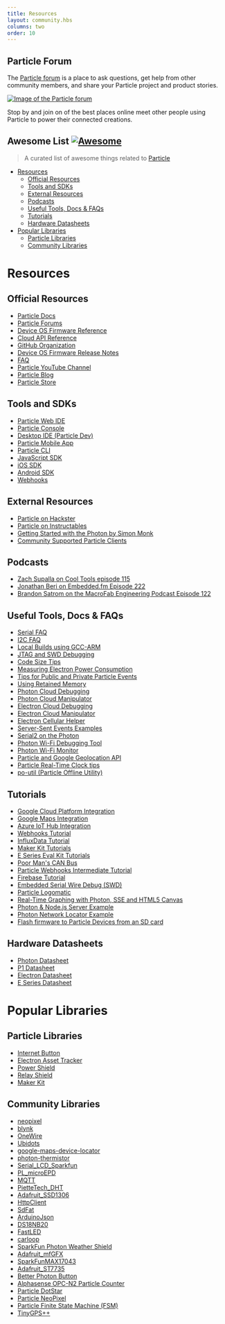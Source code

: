 ```yaml
---
title: Resources
layout: community.hbs
columns: two
order: 10
---
```



## Particle Forum
The [Particle forum](https://community.particle.io) is a place to ask questions, get help from other community members, and share your Particle project and product stories.

[![Image of the Particle forum](/assets/images/community-shot.png)](https://community.particle.io)

Stop by and join on of the best places online meet other people using Particle to power their connected creations.


<!--
<p align="center">
  <br>
  <img width="300" src="./media/awesome-particle.svg" alt="logo of awesome-particle repository">
  <br>
  <br>
</p>
-->

##  Awesome List [![Awesome](https://cdn.rawgit.com/sindresorhus/awesome/d7305f38d29fed78fa85652e3a63e154dd8e8829/media/badge.svg)](https://github.com/sindresorhus/awesome)

> A curated list of awesome things related to [Particle](https://particle.io)

- [Resources](#resources)
  - [Official Resources](#official-resources)
  - [Tools and SDKs](#tools-and-sdks)
  - [External Resources](#external-resources)
  - [Podcasts](#podcasts)
  - [Useful Tools, Docs & FAQs](#useful-tools-docs-amp-faqs)
  - [Tutorials](#tutorials)
  - [Hardware Datasheets](#hardware-datasheets)
- [Popular Libraries](#community-libraries)
  - [Particle Libraries](#particle-libraries)
  - [Community Libraries](#community-libraries)

# Resources

## Official Resources

- [Particle Docs](/)
- [Particle Forums](https://community.particle.io/)
- [Device OS Firmware Reference](/reference/device-os/firmware/)
- [Cloud API Reference](/reference/device-cloud/api/)
- [GitHub Organization](https://github.com/particle-iot)
- [Device OS Firmware Release Notes](/reference/device-os/firmware/photon/#github-release-notes)
- [FAQ](https://support.particle.io/hc/en-us/articles/360039741093/)
- [Particle YouTube Channel](https://www.youtube.com/channel/UCpYjkSkGOXAMXeZjZkbb-PQ)
- [Particle Blog](https://blog.particle.io)
- [Particle Store](https://store.particle.io)

## Tools and SDKs

- [Particle Web IDE](https://build.particle.io)
- [Particle Console](https://console.particle.io)
- [Desktop IDE (Particle Dev)](/tutorials/developer-tools/dev/)
- [Particle Mobile App](/tutorials/developer-tools/tinker/)
- [Particle CLI](/tutorials/developer-tools/cli/)
- [JavaScript SDK](/reference/SDKs/javascript/)
- [iOS SDK](/reference/SDKs/ios/)
- [Android SDK](/reference/SDKs/android/)
- [Webhooks](/tutorials/device-cloud/webhooks/)

## External Resources

- [Particle on Hackster](https://www.hackster.io/particle)
- [Particle on Instructables](http://www.instructables.com/howto/Particle/)
- [Getting Started with the Photon by Simon Monk](https://www.amazon.com/Getting-Started-Photon-Affordable-Hackable/dp/1457187019)
- [Community Supported Particle Clients](/community/community/)


## Podcasts

- [Zach Supalla on Cool Tools episode 115](http://kk.org/cooltools/zach-supalla-ceo-of-particle/)
- [Jonathan Beri on Embedded.fm Episode 222](https://www.embedded.fm/episodes/222)
- [Brandon Satrom on the MacroFab Engineering Podcast Episode 122](https://macrofab.com/blog/mep-ep122-brandon-satrom-lanot/)

## Useful Tools, Docs & FAQs

- [Serial FAQ](/tutorials/learn-more/about-serial/)
- [I2C FAQ](/tutorials/learn-more/about-i2c/)
- [Local Builds using GCC-ARM](https://support.particle.io/hc/en-us/articles/360039741273/)
- [JTAG and SWD Debugging](https://support.particle.io/hc/en-us/articles/360039251414/)
- [Code Size Tips](https://support.particle.io/hc/en-us/articles/360039741093/)
- [Measuring Electron Power Consumption](https://github.com/rickkas7/particle_notes/tree/master/measuring-electron-power)
- [Tips for Public and Private Particle Events](https://github.com/rickkas7/particle_notes/tree/master/public-private-event-tips)
- [Using Retained Memory](https://github.com/rickkas7/particle_notes/tree/master/retained-memory-tips)
- [Photon Cloud Debugging](https://github.com/rickkas7/photon-clouddebug)
- [Photon Cloud Manipulator](https://github.com/rickkas7/photon-cloud-manipulator)
- [Electron Cloud Debugging](https://github.com/rickkas7/electron-clouddebug)
- [Electron Cloud Manipulator](https://github.com/rickkas7/electron-cloud-manipulator)
- [Electron Cellular Helper](https://github.com/rickkas7/CellularHelper/)
- [Server-Sent Events Examples](https://github.com/rickkas7/sse-examples)
- [Serial2 on the Photon](https://github.com/rickkas7/photon-serial2)
- [Photon Wi-Fi Debugging Tool](https://github.com/rickkas7/wifidebug)
- [Photon Wi-Fi Monitor](https://github.com/rickkas7/wifimonitor)
- [Particle and Google Geolocation API](https://github.com/rickkas7/locator)
- [Particle Real-Time Clock tips](https://github.com/rickkas7/locator)
- [po-util (Particle Offline Utility)](https://po-util.com/)

## Tutorials

- [Google Cloud Platform Integration](/tutorials/integrations/google-cloud-platform/)
- [Google Maps Integration](/tutorials/integrations/google-maps/)
- [Azure IoT Hub Integration](/tutorials/integrations/azure-iot-hub/)
- [Webhooks Tutorial](/tutorials/device-cloud/webhooks/)
- [InfluxData Tutorial](/tutorials/integrations/influxdata)
- [Maker Kit Tutorials](/tutorials/hardware-projects/maker-kit/)
- [E Series Eval Kit Tutorials](/tutorials/hardware-projects/e-series-eval-kit/)
- [Poor Man's CAN Bus](https://github.com/monkbroc/poor-man-can)
- [Particle Webhooks Intermediate Tutorial](https://github.com/rickkas7/particle-webhooks)
- [Firebase Tutorial](https://github.com/rickkas7/firebase_tutorial)
- [Embedded Serial Wire Debug (SWD)](https://github.com/m-mcgowan/embedded-swd)
- [Particle Logomatic](https://github.com/monkbroc/logomatic)
- [Real-Time Graphing with Photon, SSE and HTML5 Canvas](https://github.com/rickkas7/livegraph)
- [Photon & Node.js Server Example](https://github.com/rickkas7/localserver)
- [Photon Network Locator Example](https://github.com/rickkas7/serverlocator)
- [Flash firmware to Particle Devices from an SD card](https://github.com/rickkas7/sdfirmwareflash)

## Hardware Datasheets

- [Photon Datasheet](/datasheets/wi-fi/photon-datasheet/)
- [P1 Datasheet](/datasheets/wi-fi/p1-datasheet/)
- [Electron Datasheet](/datasheets/electron/electron-datasheet/)
- [E Series Datasheet](/datasheets/electron/e-series-datasheet/)

# Popular Libraries

## Particle Libraries

- [Internet Button](https://github.com/particle-iot/InternetButton.git)
- [Electron Asset Tracker](https://github.com/particle-iot/AssetTracker.git)
- [Power Shield](https://github.com/particle-iot/PowerShield.git)
- [Relay Shield](https://build.particle.io/libs/RelayShield/0.0.6/tab/RelayShield.cpp)
- [Maker Kit](https://github.com/particle-iot/makerkit.git)

## Community Libraries

- [neopixel](https://github.com/technobly/Particle-NeoPixel.git)
- [blynk](https://build.particle.io/libs/blynk/0.5.3/tab/blynk.cpp)
- [OneWire](https://build.particle.io/libs/OneWire/2.0.1/tab/DS18.cpp)
- [Ubidots](https://github.com/ubidots/ubidots-particle)
- [google-maps-device-locator](https://github.com/particle-iot/google-maps-device-locator.git)
- [photon-thermistor](https://github.com/kegnet/photon-thermistor.git)
- [Serial_LCD_Sparkfun](https://github.com/particle-iot/serial_lcd_library.git)
- [PL_microEPD](https://github.com/RobPo/Paperino)
- [MQTT](https://github.com/hirotakaster/MQTT.git)
- [PietteTech_DHT](https://build.particle.io/libs/PietteTech_DHT/0.0.5/tab/PietteTech_DHT.cpp)
- [Adafruit_SSD1306](https://github.com/pkourany/Adafruit_SSD1306)
- [HttpClient](https://github.com/nmattisson/httpclient.git)
- [SdFat](https://github.com/greiman/SdFat-Particle.git)
- [ArduinoJson](https://build.particle.io/libs/ArduinoJson/5.11.2/tab/ArduinoJson.h)
- [DS18NB20](https://github.com/eliteio/DS18B20.git)
- [FastLED](https://github.com/focalintent/fastled-sparkcore.git)
- [carloop](https://github.com/carloop/carloop-library)
- [SparkFun Photon Weather Shield](https://build.particle.io/libs/SparkFun_Photon_Weather_Shield_Library/1.1.3/tab/SparkFun_Photon_Weather_Shield_Library.cpp)
- [Adafruit_mfGFX](https://github.com/pkourany/Adafruit_mfGFX_IDE)
- [SparkFunMAX17043](https://github.com/sparkfun/sparkfun_max17043_particle_library.git)
- [Adafruit_ST7735](https://github.com/menan/adafruit_st7735.git)
- [Better Photon Button](https://github.com/krsmes/BetterPhotonButton/)
- [Alphasense OPC-N2 Particle Counter](https://github.com/dhhagan/opcn2)
- [Particle DotStar](https://github.com/technobly/Particle-DotStar)
- [Particle NeoPixel](https://github.com/technobly/Particle-NeoPixel)
- [Particle Finite State Machine (FSM)](https://github.com/gusgonnet/particle-fsm)
- [TinyGPS++](https://github.com/codegardenllc/tiny_gps_plus)
